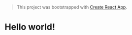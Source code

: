 > This project was bootstrapped with [Create React App](https://github.com/facebookincubator/create-react-app).

# Hello world!

